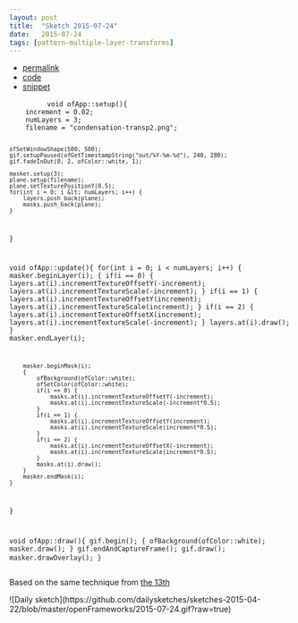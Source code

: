 ```yaml
---
layout: post
title:  "Sketch 2015-07-24"
date:   2015-07-24
tags: [pattern-multiple-layer-transforms]
---
```

<div class="code">
    <ul>
		<li><a href="{% post_url 2015-07-24-sketch %}">permalink</a></li>
		<li><a href="https://github.com/dailysketches/dailySketches/tree/master/sketches/2015-07-24">code</a></li>
		<li><a href="#" class="snippet-button">snippet</a></li>
	</ul>
    <pre class="snippet">
        <code class="cpp">void ofApp::setup(){
    increment = 0.02;
    numLayers = 3;
    filename = "condensation-transp2.png";

    ofSetWindowShape(500, 500);
    gif.setupPaused(ofGetTimestampString("out/%Y-%m-%d"), 240, 280);
    gif.fadeInOut(8, 2, ofColor::white, 1);

    masker.setup(3);
    plane.setup(filename);
    plane.setTexturePositionY(0.5);
    for(int i = 0; i &lt; numLayers; i++) {
        layers.push_back(plane);
        masks.push_back(plane);
    }
}

void ofApp::update(){
    for(int i = 0; i &lt; numLayers; i++) {
        masker.beginLayer(i);
        {
            if(i == 0) {
                layers.at(i).incrementTextureOffsetY(-increment);
                layers.at(i).incrementTextureScale(-increment);
            }
            if(i == 1) {
                layers.at(i).incrementTextureOffsetY(increment);
                layers.at(i).incrementTextureScale(increment);
            }
            if(i == 2) {
                layers.at(i).incrementTextureOffsetX(increment);
                layers.at(i).incrementTextureScale(-increment);
            }
            layers.at(i).draw();
        }
        masker.endLayer(i);

        masker.beginMask(i);
        {
            ofBackground(ofColor::white);
            ofSetColor(ofColor::white);
            if(i == 0) {
                masks.at(i).incrementTextureOffsetY(-increment);
                masks.at(i).incrementTextureScale(-increment*0.5);
            }
            if(i == 1) {
                masks.at(i).incrementTextureOffsetY(increment);
                masks.at(i).incrementTextureScale(increment*0.5);
            }
            if(i == 2) {
                masks.at(i).incrementTextureOffsetX(-increment);
                masks.at(i).incrementTextureScale(increment*0.5);
            }
            masks.at(i).draw();
        }
        masker.endMask(i);
    }
}

void ofApp::draw(){
    gif.begin();
    {
        ofBackground(ofColor::white);
        masker.draw();
    }
    gif.endAndCaptureFrame();
    gif.draw();
    masker.drawOverlay();
}</code>
    </pre>
</div>
<p class="description">Based on the same technique from <a href="/sketch-24-07-2013/">the 13th</a></p>
![Daily sketch](https://github.com/dailysketches/sketches-2015-04-22/blob/master/openFrameworks/2015-07-24.gif?raw=true)
